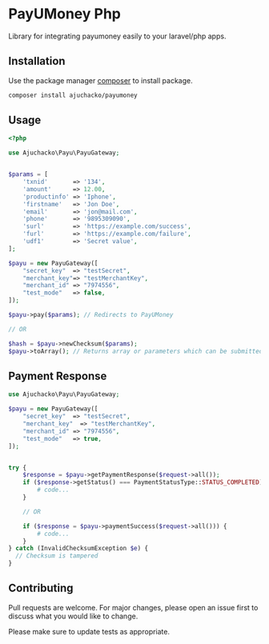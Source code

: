 # PayUMoney Php


Library for integrating payumoney easily to your laravel/php apps.

## Installation

Use the package manager [composer](https://getcomposer.org/) to install package.

```bash
composer install ajuchacko/payumoney
```

## Usage

```php
<?php

use Ajuchacko\Payu\PayuGateway;


$params = [
    'txnid'       => '134',
    'amount'      => 12.00,
    'productinfo' => 'Iphone',
    'firstname'   => 'Jon Doe',
    'email'       => 'jon@mail.com',
    'phone'       => '9895309090',
    'surl'        => 'https://example.com/success',
    'furl'        => 'https://example.com/failure',
    'udf1'        => 'Secret value',
];

$payu = new PayuGateway([
    "secret_key"  => "testSecret",
    "merchant_key"=> "testMerchantKey",
    "merchant_id" => "7974556",
    "test_mode"   => false,
]);

$payu->pay($params); // Redirects to PayUMoney

// OR

$hash = $payu->newChecksum($params);
$payu->toArray(); // Returns array or parameters which can be submitted via web/mobile app.

```

## Payment Response

```php
use Ajuchacko\Payu\PayuGateway;

$payu = new PayuGateway([
    "secret_key"  => "testSecret",
    "merchant_key"  => "testMerchantKey",
    "merchant_id" => "7974556",
    "test_mode"   => true,
]);


try {
    $response = $payu->getPaymentResponse($request->all());
    if ($response->getStatus() === PaymentStatusType::STATUS_COMPLETED) {
        # code...
    }

    // OR

    if ($response = $payu->paymentSuccess($request->all())) {
        # code...
    }
} catch (InvalidChecksumException $e) {
  // Checksum is tampered
}
```
## Contributing
Pull requests are welcome. For major changes, please open an issue first to discuss what you would like to change.

Please make sure to update tests as appropriate.
